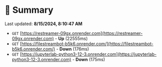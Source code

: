 # 📖 Summary
Last updated: **8/15/2024, 8:10:47 AM**

- `GET` [https://restreamer-09gx.onrender.com](https://restreamer-09gx.onrender.com) - **Up** (22555ms)
- `GET` [https://filestreambot-b5k6.onrender.com/](https://filestreambot-b5k6.onrender.com/) - **Down** (176ms)
- `GET` [https://jupyterlab-python3-12-3.onrender.com](https://jupyterlab-python3-12-3.onrender.com) - **Down** (175ms)
